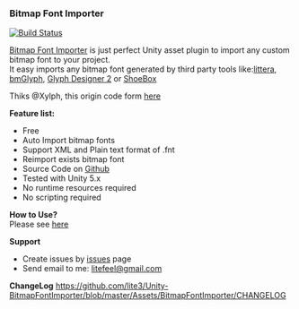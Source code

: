### Bitmap Font Importer

[![Build Status](http://unitybuildbadge.azurewebsites.net/api/status/7b463c0a-69e8-46df-bcc4-15f8b7fb79d4)](https://developer.cloud.unity3d.com/build/orgs/lite3/projects/bitmapfontimporter/)

[Bitmap Font Importer][bfi] is just perfect Unity asset plugin to import any custom bitmap font to your project.  
It easy imports any bitmap font generated by third party tools like:[littera][1], [bmGlyph][2], [Glyph Designer 2][3] or [ShoeBox][4]

Thiks @Xylph, this origin code form [here](http://forum.unity3d.com/threads/unity-4-6-bitmap-font.265209/)

**Feature list:**
- Free
- Auto Import bitmap fonts
- Support XML and Plain text format of .fnt
- Reimport exists bitmap font
- Source Code on [Github][bfi]
- Tested with Unity 5.x
- No runtime resources required
- No scripting required


**How to Use?**  
Please see [here][howtouse]


**Support**
- Create issues by [issues][issues] page
- Send email to me: <litefeel@gmail.com>

**ChangeLog**
<https://github.com/lite3/Unity-BitmapFontImporter/blob/master/Assets/BitmapFontImporter/CHANGELOG>




[1]: http://kvazars.com/littera/ (littera)
[2]: http://www.bmglyph.com (bmGlyph)
[3]: https://71squared.com/glyphdesigner (Glyph Designer 2)
[4]: http://renderhjs.net/shoebox/ (ShoeBox)
[bfi]: https://github.com/lite3/Unity-BitmapFontImporter (BitmapFontImporter)
[issues]: https://github.com/lite3/Unity-BitmapFontImporter/issues (BitmapFontImporter issues)
[howtouse]: https://github.com/lite3/Unity-BitmapFontImporter/wiki/How-to-use (BitmapFontImporter How to use)

